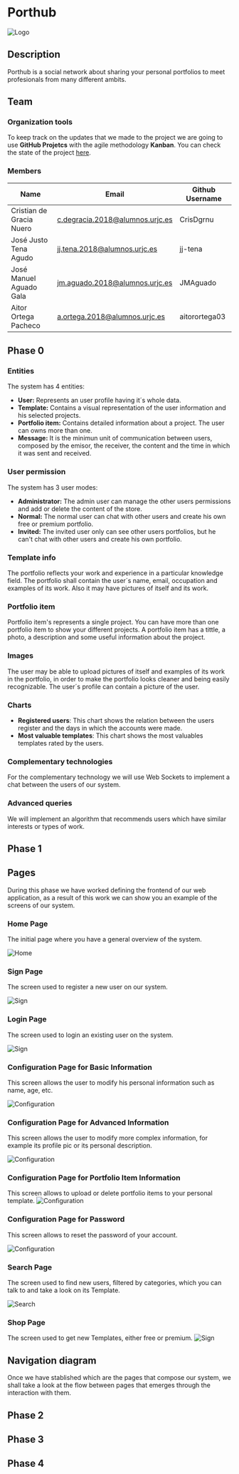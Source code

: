 # Porthub
![Logo](https://github.com/CodeURJC-DAW-2020-21/webapp13/blob/main/images/logo.png)

## Description
Porthub is a social network about sharing your personal portfolios to meet profesionals from many different ambits. 

## Team

### Organization tools
To keep track on the updates that we made to the project we are going to use __GitHub Projetcs__ with the agile methodology __Kanban__. You can check the state of the project [here](https://github.com/CodeURJC-DAW-2020-21/webapp13/projects/1).

### Members
| Name | Email | Github Username|
| ---  | --- |	---	|
| Cristian de Gracia Nuero | c.degracia.2018@alumnos.urjc.es | CrisDgrnu  |
| José Justo Tena Agudo | jj.tena.2018@alumnos.urjc.es | jj-tena |
| José Manuel Aguado Gala | jm.aguado.2018@alumnos.urjc.es | JMAguado |
| Aitor Ortega Pacheco | a.ortega.2018@alumnos.urjc.es | aitorortega03 |

## Phase 0

### Entities
The system has 4 entities:
- __User:__ Represents an user profile having it´s whole data.
- __Template:__ Contains a visual representation of the user information and his selected projects.
- __Portfolio item:__ Contains detailed information about a project. The user can owns more than one.
- __Message:__ It is the minimun unit of communication between users, composed by the emisor, the receiver, the content and the time in which it was sent and received.

### User permission
The system has 3 user modes:
- __Administrator:__ The admin user can manage the other users permissions and add or delete the content of the store.
- __Normal:__ The normal user can chat with other users and create his own free or premium portfolio.
- __Invited:__ The invited user only can see other users portfolios, but he can't chat with other users and create his own portfolio.

### Template info
The portfolio reflects your work and experience in a particular knowledge field.
The portfolio shall contain the user´s name, email, occupation and examples of its work. Also it may have pictures of itself and its work.

### Portfolio item
Portfolio item's represents a single project. You can have more than one portfolio item to show your different projects. A portfolio item has a tittle, a photo, a description and some useful information about the project.

### Images
The user may be able to upload pictures of itself and examples of its work in the portfolio, in order to make the portfolio looks cleaner and being easily recognizable.
The user´s profile can contain a picture of the user.

### Charts
- __Registered users__: This chart shows the relation between the users register and the days in which the accounts were made.
- __Most valuable templates__: This chart shows the most valuables templates rated by the users.

### Complementary technologies
For the complementary technology we will use Web Sockets to implement a chat between the users of our system.

### Advanced queries
We will implement an algorithm that recommends users which have similar interests or types of work.

## Phase 1

## Pages
During this phase we have worked defining the frontend of our web application, as a result of this work we can show you an example of the screens of our system.


### Home Page
The initial page where you have a general overview of the system.

![Home](https://github.com/CodeURJC-DAW-2020-21/webapp13/blob/main/images/index.png)


### Sign Page
The screen used to register a new user on our system.

![Sign](https://github.com/CodeURJC-DAW-2020-21/webapp13/blob/main/images/sign.png)


### Login Page
The screen used to login an existing user on the system.

![Sign](https://github.com/CodeURJC-DAW-2020-21/webapp13/blob/main/images/login.png)


### Configuration Page for Basic Information

This screen allows the user to modify his personal information such as name, age, etc.

![Configuration](https://github.com/CodeURJC-DAW-2020-21/webapp13/blob/main/images/configBasic.png)

### Configuration Page for Advanced Information

This screen allows the user to modify more complex information, for example its profile pic or its personal description.

![Configuration](https://github.com/CodeURJC-DAW-2020-21/webapp13/blob/main/images/configAdvanced.png)

### Configuration Page for Portfolio Item Information

This screen allows to upload or delete portfolio items to your personal template.
![Configuration](https://github.com/CodeURJC-DAW-2020-21/webapp13/blob/main/images/configBasic.png)

### Configuration Page for Password

This screen allows to reset the password of your account.

![Configuration](https://github.com/CodeURJC-DAW-2020-21/webapp13/blob/main/images/configPassword.png)

### Search Page

The screen used to find new users, filtered by categories, which you can talk to and take a look on its Template.

![Search](https://github.com/CodeURJC-DAW-2020-21/webapp13/blob/main/images/search.png)


### Shop Page

The screen used to get new Templates, either free or premium.
![Sign](https://github.com/CodeURJC-DAW-2020-21/webapp13/blob/main/images/shop.png)


## Navigation diagram

Once we have stablished which are the pages that compose our system, we shall take a look at the flow between pages that emerges through the interaction with them.


## Phase 2
## Phase 3
## Phase 4
 


